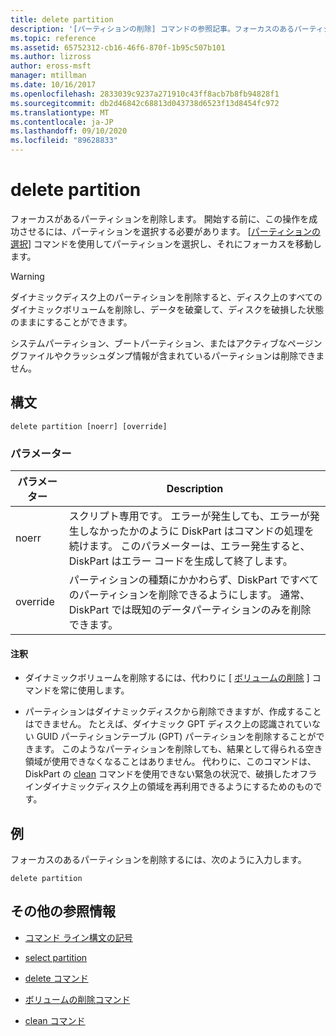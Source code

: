 ```yaml
---
title: delete partition
description: '[パーティションの削除] コマンドの参照記事。フォーカスのあるパーティションを削除します。'
ms.topic: reference
ms.assetid: 65752312-cb16-46f6-870f-1b95c507b101
ms.author: lizross
author: eross-msft
manager: mtillman
ms.date: 10/16/2017
ms.openlocfilehash: 2833039c9237a271910c43ff8acb7b8fb94828f1
ms.sourcegitcommit: db2d46842c68813d043738d6523f13d8454fc972
ms.translationtype: MT
ms.contentlocale: ja-JP
ms.lasthandoff: 09/10/2020
ms.locfileid: "89628833"
---
```

# <a name="delete-partition"></a>delete partition

フォーカスがあるパーティションを削除します。 開始する前に、この操作を成功させるには、パーティションを選択する必要があります。 [[パーティションの選択](select-partition.md)] コマンドを使用してパーティションを選択し、それにフォーカスを移動します。

> [!WARNING]
> ダイナミックディスク上のパーティションを削除すると、ディスク上のすべてのダイナミックボリュームを削除し、データを破棄して、ディスクを破損した状態のままにすることができます。
>
> システムパーティション、ブートパーティション、またはアクティブなページングファイルやクラッシュダンプ情報が含まれているパーティションは削除できません。

## <a name="syntax"></a>構文

```
delete partition [noerr] [override]
```

### <a name="parameters"></a>パラメーター

| パラメーター | Description |
| --------- | ----------- |
| noerr | スクリプト専用です。 エラーが発生しても、エラーが発生しなかったかのように DiskPart はコマンドの処理を続けます。 このパラメーターは、エラー発生すると、DiskPart はエラー コードを生成して終了します。 |
| override | パーティションの種類にかかわらず、DiskPart ですべてのパーティションを削除できるようにします。 通常、DiskPart では既知のデータパーティションのみを削除できます。 |

#### <a name="remarks"></a>注釈

- ダイナミックボリュームを削除するには、代わりに [ [ボリュームの削除](delete-volume.md) ] コマンドを常に使用します。

- パーティションはダイナミックディスクから削除できますが、作成することはできません。 たとえば、ダイナミック GPT ディスク上の認識されていない GUID パーティションテーブル (GPT) パーティションを削除することができます。 このようなパーティションを削除しても、結果として得られる空き領域が使用できなくなることはありません。 代わりに、このコマンドは、DiskPart の [clean](clean.md) コマンドを使用できない緊急の状況で、破損したオフラインダイナミックディスク上の領域を再利用できるようにするためのものです。

## <a name="examples"></a>例

フォーカスのあるパーティションを削除するには、次のように入力します。

```
delete partition
```

## <a name="additional-references"></a>その他の参照情報

- [コマンド ライン構文の記号](command-line-syntax-key.md)

- [select partition](select-partition.md)

- [delete コマンド](delete.md)

- [ボリュームの削除コマンド](delete-volume.md)

- [clean コマンド](clean.md)
